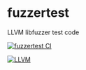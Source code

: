 # fuzzertest
LLVM libfuzzer test code

[![fuzzertest CI](https://github.com/alotofsalteggs/fuzzertest/actions/workflows/main.yml/badge.svg?branch=master)](https://github.com/alotofsalteggs/fuzzertest/actions/workflows/main.yml)

[![LLVM](https://www.llvm.org/docs/_static/logo.png)](https://www.llvm.org/docs/LibFuzzer.html)
